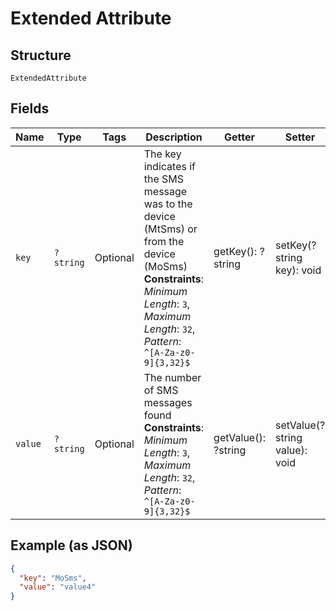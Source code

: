 
# Extended Attribute

## Structure

`ExtendedAttribute`

## Fields

| Name | Type | Tags | Description | Getter | Setter |
|  --- | --- | --- | --- | --- | --- |
| `key` | `?string` | Optional | The key indicates if the SMS message was to the device (MtSms) or from the device (MoSms)<br>**Constraints**: *Minimum Length*: `3`, *Maximum Length*: `32`, *Pattern*: `^[A-Za-z0-9]{3,32}$` | getKey(): ?string | setKey(?string key): void |
| `value` | `?string` | Optional | The number of SMS messages found<br>**Constraints**: *Minimum Length*: `3`, *Maximum Length*: `32`, *Pattern*: `^[A-Za-z0-9]{3,32}$` | getValue(): ?string | setValue(?string value): void |

## Example (as JSON)

```json
{
  "key": "MoSms",
  "value": "value4"
}
```

